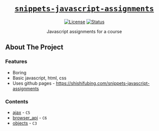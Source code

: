 <div align="center" markdown="1">

# [`snippets-javascript-assignments`][url-repo]

[![License][shield-license]][url-license]
[![Status][shield-status-finished]][url-repo]

Javascript assignments for a course

</div>

## About The Project

### Features

- Boring
- Basic javascript, html, css
- Uses github pages - https://shishifubing.com/snippets-javascript-assignments

### Contents

- [ajax] - `C5`
- [browser_api] - `C6`
- [objects] - `C3`

<!-- relative links -->

[ajax]: ./ajax/
[browser_api]: ./browser_api/
[objects]: ./objects/

<!-- project links -->

[url-repo]: https://github.com/shishifubing/snippets-javascript-assignments
[url-license]: https://github.com/shishifubing/snippets-javascript-assignments/blob/main/LICENSE

<!-- external links -->

<!-- shield links -->

[shield-status-finished]: https://img.shields.io/badge/status-finished-informational?style=for-the-badge
[shield-license]: https://img.shields.io/github/license/shishifubing/snippets-javascript-assignments.svg?style=for-the-badge
